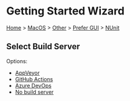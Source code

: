 # Getting Started Wizard

[Home](/docs/wiz/readme.md) > [MacOS](MacOS.md) > [Other](MacOS_Other.md) > [Prefer GUI](MacOS_Other_Gui.md) > [NUnit](MacOS_Other_Gui_NUnit.md)

## Select Build Server

Options:
 * [AppVeyor](MacOS_Other_Gui_NUnit_AppVeyor.md)
 * [GitHub Actions](MacOS_Other_Gui_NUnit_GitHubActions.md)
 * [Azure DevOps](MacOS_Other_Gui_NUnit_AzureDevOps.md)
 * [No build server](MacOS_Other_Gui_NUnit_None.md)
